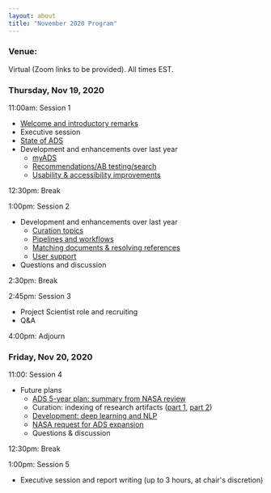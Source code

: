 ```yaml
---
layout: about
title: "November 2020 Program"
---
```


### Venue:
Virtual (Zoom links to be provided). All times EST.

### Thursday, Nov 19, 2020
11:00am: Session 1
- [Welcome and introductory remarks](https://drive.google.com/file/d/1ZLBpjZAeMetnxJ7BmTBL2XaaQOWuydY2/view?usp=sharing)
- Executive session
- [State of ADS](https://drive.google.com/file/d/11KJnA1RDrgLVUug_sDgI2t8k06w3zH-p/view?usp=sharing)
- Development and enhancements over last year
    - [myADS](https://drive.google.com/file/d/1CpgiO7K2GtIJpVgfVcxkECideIK98mwm/view?usp=sharing)
    - [Recommendations/AB testing/search](https://drive.google.com/file/d/1yUXeZMjJyg7XnTNwNbYpLrtHvQ6Be_fB/view?usp=sharing)
    - [Usability & accessibility improvements](https://drive.google.com/file/d/1wr6YE30UQTftUE8D_aa7badKwLuUEUbw/view?usp=sharing)

12:30pm: Break

1:00pm: Session 2
- Development and enhancements over last year
    - [Curation topics](https://drive.google.com/file/d/1NSMGJS7Ef1IRblAUKC4DzdZeosQXCxqA/view?usp=sharing)
    - [Pipelines and workflows](https://drive.google.com/file/d/17rg-Ivg-u6alZofEsM8YfNH0uwnqibQp/view?usp=sharing)
    - [Matching documents & resolving references](https://drive.google.com/file/d/1mLVqnOC1O8JgvuG6v7UaepAryKEVl5P7/view?usp=sharing)
    - [User support](https://drive.google.com/file/d/1l9Dpg3MVOwuV79OwwlDsbiU47ZdQHlvk/view?usp=sharing)
- Questions and discussion

2:30pm: Break

2:45pm: Session 3
- Project Scientist role and recruiting
- Q&A

4:00pm: Adjourn

### Friday, Nov 20, 2020
11:00: Session 4
- Future plans
    - [ADS 5-year plan: summary from NASA review](https://drive.google.com/file/d/1qeNwCvJKLU5N84BSuyuhFn2-84HAMu2-/view?usp=sharing)
    - Curation: indexing of research artifacts ([part 1](https://drive.google.com/file/d/1BBsLX9dPQSDM2Fn1DkUYIkKuCxBzCJUh/view?usp=sharing), [part 2](https://drive.google.com/file/d/1Wq651MLXmB_J6tXAKBX-U4Wxl3R0sLRW/view?usp=sharing))
    - [Development: deep learning and NLP](https://drive.google.com/file/d/1iU8RcqOPp8qrh_EZAxL6dh3coQGqHamS/view?usp=sharing)
    - [NASA request for ADS expansion](https://drive.google.com/file/d/1a_W6dTPAyrNKF9h_U7OXWW_Qcgesz7e5/view?usp=sharing)
    - Questions & discussion

12:30pm: Break

1:00pm: Session 5
- Executive session and report writing (up to 3 hours, at chair's discretion)

